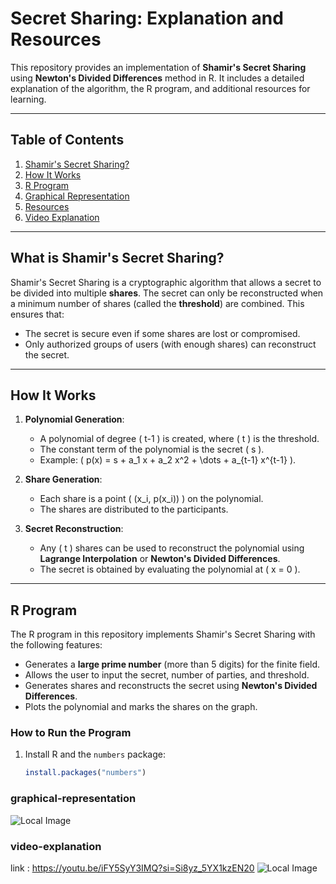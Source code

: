 # Secret Sharing: Explanation and Resources

This repository provides an implementation of **Shamir's Secret Sharing** using **Newton's Divided Differences** method in R. It includes a detailed explanation of the algorithm, the R program, and additional resources for learning.

---

## Table of Contents
1. [Shamir's Secret Sharing?](#what-is-secret-sharing)
2. [How It Works](#how-it-works)
3. [R Program](#r-program)
4. [Graphical Representation](#graphical-representation)
5. [Resources](#resources)
6. [Video Explanation](#video-explanation)

---

## What is Shamir's Secret Sharing?

Shamir's Secret Sharing is a cryptographic algorithm that allows a secret to be divided into multiple **shares**. The secret can only be reconstructed when a minimum number of shares (called the **threshold**) are combined. This ensures that:
- The secret is secure even if some shares are lost or compromised.
- Only authorized groups of users (with enough shares) can reconstruct the secret.

---

## How It Works

1. **Polynomial Generation**:
   - A polynomial of degree \( t-1 \) is created, where \( t \) is the threshold.
   - The constant term of the polynomial is the secret \( s \).
   - Example: \( p(x) = s + a_1 x + a_2 x^2 + \dots + a_{t-1} x^{t-1} \).

2. **Share Generation**:
   - Each share is a point \( (x_i, p(x_i)) \) on the polynomial.
   - The shares are distributed to the participants.

3. **Secret Reconstruction**:
   - Any \( t \) shares can be used to reconstruct the polynomial using **Lagrange Interpolation** or **Newton's Divided Differences**.
   - The secret is obtained by evaluating the polynomial at \( x = 0 \).

---

## R Program

The R program in this repository implements Shamir's Secret Sharing with the following features:
- Generates a **large prime number** (more than 5 digits) for the finite field.
- Allows the user to input the secret, number of parties, and threshold.
- Generates shares and reconstructs the secret using **Newton's Divided Differences**.
- Plots the polynomial and marks the shares on the graph.

### How to Run the Program
1. Install R and the `numbers` package:
   ```R
   install.packages("numbers")

### graphical-representation
![Local Image](images/image.png "Local Image")

### video-explanation
link : https://youtu.be/iFY5SyY3IMQ?si=Si8yz_5YX1kzEN20
![Local Image](images/img.jpg "Local Image")
